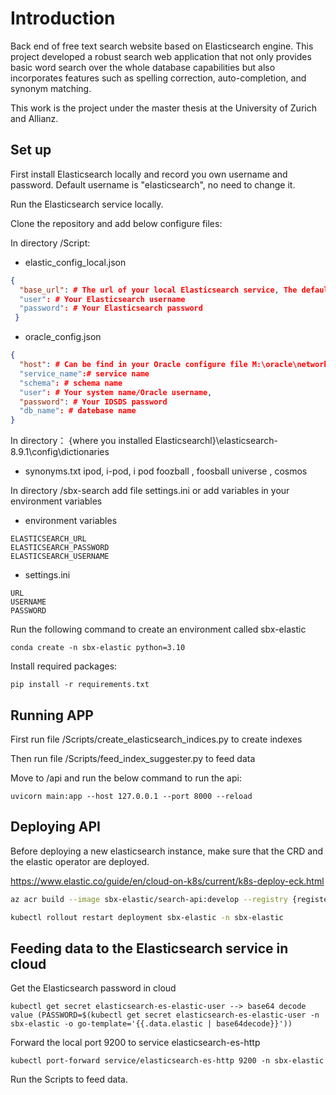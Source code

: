 # Introduction

Back end of free text search website based on Elasticsearch engine. This project developed a robust search web application that not only provides basic word search over the whole database capabilities but also incorporates features such as spelling correction, auto-completion, and synonym matching.

This work is the project under the master thesis at the University of Zurich and Allianz.

## Set up

First install Elasticsearch locally and record you own username and password. Default username is "elasticsearch", no need to change it.

Run the Elasticsearch service locally.

Clone the repository and add below configure files:

In directory /Script:

* elastic_config_local.json
```json
{
  "base_url": # The url of your local Elasticsearch service, The default is http://localhost:9200
  "user": # Your Elasticsearch username
  "password": # Your Elasticsearch password
 }
```

* oracle_config.json
```json
{
  "host": # Can be find in your Oracle configure file M:\oracle\network\admin\tnsnames.ora
  "service_name":# service name
  "schema": # schema name
  "user": # Your system name/Oracle username,
  "password": # Your IDSDS password
  "db_name": # datebase name
}
```

In directory： {where you installed Elasticsearchl}\elasticsearch-8.9.1\config\dictionaries 

* synonyms.txt
ipod, i-pod, i pod
foozball , foosball
universe , cosmos

In directory /sbx-search add file settings.ini or add variables in your environment variables

* environment variables
```
ELASTICSEARCH_URL
ELASTICSEARCH_PASSWORD
ELASTICSEARCH_USERNAME
```

* settings.ini
```
URL
USERNAME
PASSWORD
```

Run the following command to create an environment called sbx-elastic
```
conda create -n sbx-elastic python=3.10
```

Install required packages:
```
pip install -r requirements.txt
```

## Running APP

First run file /Scripts/create_elasticsearch_indices.py to create indexes

Then run file /Scripts/feed_index_suggester.py to feed data

Move to /api and run the below command to run the api:

```
uvicorn main:app --host 127.0.0.1 --port 8000 --reload
```

## Deploying API

Before deploying a new elasticsearch instance, make sure that the CRD and the elastic operator are deployed.

https://www.elastic.co/guide/en/cloud-on-k8s/current/k8s-deploy-eck.html

```bash
az acr build --image sbx-elastic/search-api:develop --registry {register id} --file Dockerfile .

kubectl rollout restart deployment sbx-elastic -n sbx-elastic
```

## Feeding data to the Elasticsearch service in cloud

Get the Elasticsearch password in cloud
```
kubectl get secret elasticsearch-es-elastic-user --> base64 decode value (PASSWORD=$(kubectl get secret elasticsearch-es-elastic-user -n sbx-elastic -o go-template='{{.data.elastic | base64decode}}'))
```

Forward the local port 9200 to service elasticsearch-es-http
```
kubectl port-forward service/elasticsearch-es-http 9200 -n sbx-elastic
```

Run the Scripts to feed data.
